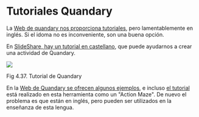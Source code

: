
# Tutoriales Quandary

La [Web de quandary nos proporciona tutoriales](http://www.halfbakedsoftware.com/quandary_tutorials_examples.php), pero lamentablemente en inglés. Si el idoma no es inconveniente, son una buena opción.

En [SlideShare, hay un tutorial en castellano](http://www.slideshare.net/moodledm/cmo-armar-un-laberinto-en-quandary?from_search=1), que puede ayudarnos a crear una actividad de Quandary.

![](qry_videotut.jpg)
<td style="text-align: center;">Fig 4.37. Tutorial de Quandary</td>

En la [Web de Quandary se ofrecen algunos ejemplos](http://www.halfbakedsoftware.com/quandary/version_2/examples/), e incluso [el tutorial](http://www.halfbakedsoftware.com/quandary/version_2/tutorial/tutorial.htm) está realizado en esta herramienta como un "Action Maze". De nuevo el problema es que están en inglés, pero pueden ser utilizados en la enseñanza de esta lengua.



